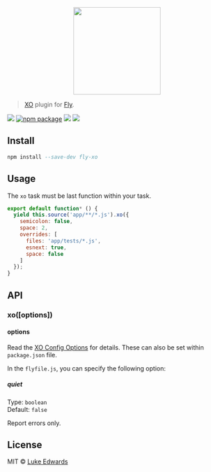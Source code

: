 <div align="center">
  <a href="http://github.com/flyjs/fly">
    <img width=200px  src="https://cloud.githubusercontent.com/assets/8317250/8733685/0be81080-2c40-11e5-98d2-c634f076ccd7.png">
  </a>
</div>

> [XO](https://github.com/sindresorhus/xo) plugin for [Fly](https://www.github.com/flyjs/fly).

[![][fly-badge]](https://www.github.com/flyjs/fly)
[![npm package][npm-ver-link]][releases]
[![][dl-badge]][npm-pkg-link]
[![][travis-badge]][travis-link]

## Install

```a
npm install --save-dev fly-xo
```

## Usage

The `xo` task must be last function within your task.

```js
export default function* () {
  yield this.source('app/**/*.js').xo({
    semicolon: false,
    space: 2,
    overrides: [
      files: 'app/tests/*.js',
      esnext: true,
      space: false
    ]
  });
}
```

## API

### xo([options])

#### options

Read the [XO Config Options](https://github.com/sindresorhus/xo#config) for details. These can also be set within `package.json` file.

In the `flyfile.js`, you can specify the following option:

##### quiet

Type: `boolean`  
Default: `false`

Report errors only.

## License

MIT © [Luke Edwards](https://lukeed.com)

[releases]:     https://github.com/lukeed/fly-xo/releases
[fly-badge]:    https://img.shields.io/badge/fly-JS-05B3E1.svg?style=flat-square
[mit-badge]:    https://img.shields.io/badge/license-MIT-444444.svg?style=flat-square
[npm-pkg-link]: https://www.npmjs.org/package/fly-xo
[npm-ver-link]: https://img.shields.io/npm/v/fly-xo.svg?style=flat-square
[dl-badge]:     http://img.shields.io/npm/dm/fly-xo.svg?style=flat-square
[travis-link]:  https://travis-ci.org/lukeed/fly-xo
[travis-badge]: http://img.shields.io/travis/lukeed/fly-xo.svg?style=flat-square
